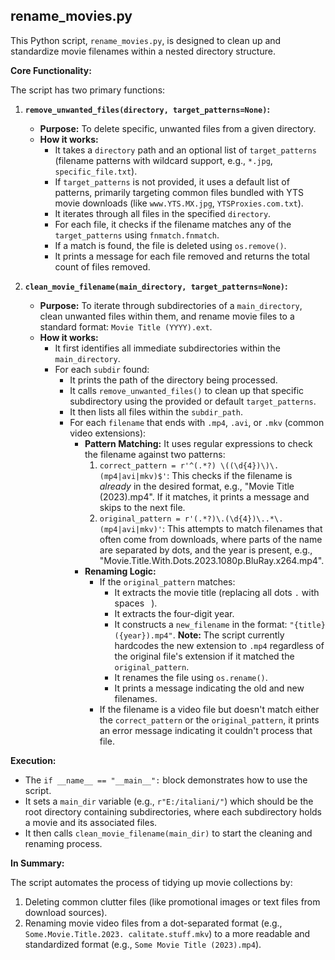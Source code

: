 ## rename_movies.py
This Python script, `rename_movies.py`, is designed to clean up and standardize movie filenames within a nested directory structure.

**Core Functionality:**

The script has two primary functions:

1.  **`remove_unwanted_files(directory, target_patterns=None)`:**
    *   **Purpose:** To delete specific, unwanted files from a given directory.
    *   **How it works:**
        *   It takes a `directory` path and an optional list of `target_patterns` (filename patterns with wildcard support, e.g., `*.jpg`, `specific_file.txt`).
        *   If `target_patterns` is not provided, it uses a default list of patterns, primarily targeting common files bundled with YTS movie downloads (like `www.YTS.MX.jpg`, `YTSProxies.com.txt`).
        *   It iterates through all files in the specified `directory`.
        *   For each file, it checks if the filename matches any of the `target_patterns` using `fnmatch.fnmatch`.
        *   If a match is found, the file is deleted using `os.remove()`.
        *   It prints a message for each file removed and returns the total count of files removed.

2.  **`clean_movie_filename(main_directory, target_patterns=None)`:**
    *   **Purpose:** To iterate through subdirectories of a `main_directory`, clean unwanted files within them, and rename movie files to a standard format: `Movie Title (YYYY).ext`.
    *   **How it works:**
        *   It first identifies all immediate subdirectories within the `main_directory`.
        *   For each `subdir` found:
            *   It prints the path of the directory being processed.
            *   It calls `remove_unwanted_files()` to clean up that specific subdirectory using the provided or default `target_patterns`.
            *   It then lists all files within the `subdir_path`.
            *   For each `filename` that ends with `.mp4`, `.avi`, or `.mkv` (common video extensions):
                *   **Pattern Matching:** It uses regular expressions to check the filename against two patterns:
                    1.  `correct_pattern = r'^(.*?) \((\d{4})\)\.(mp4|avi|mkv)$'`: This checks if the filename is *already* in the desired format, e.g., "Movie Title (2023).mp4". If it matches, it prints a message and skips to the next file.
                    2.  `original_pattern = r'(.*?)\.(\d{4})\..*\.(mp4|avi|mkv)'`: This attempts to match filenames that often come from downloads, where parts of the name are separated by dots, and the year is present, e.g., "Movie.Title.With.Dots.2023.1080p.BluRay.x264.mp4".
                *   **Renaming Logic:**
                    *   If the `original_pattern` matches:
                        *   It extracts the movie title (replacing all dots `.` with spaces ` `).
                        *   It extracts the four-digit year.
                        *   It constructs a `new_filename` in the format: `"{title} ({year}).mp4"`. **Note:** The script currently hardcodes the new extension to `.mp4` regardless of the original file's extension if it matched the `original_pattern`.
                        *   It renames the file using `os.rename()`.
                        *   It prints a message indicating the old and new filenames.
                    *   If the filename is a video file but doesn't match either the `correct_pattern` or the `original_pattern`, it prints an error message indicating it couldn't process that file.

**Execution:**

*   The `if __name__ == "__main__":` block demonstrates how to use the script.
*   It sets a `main_dir` variable (e.g., `r"E:/italiani/"`) which should be the root directory containing subdirectories, where each subdirectory holds a movie and its associated files.
*   It then calls `clean_movie_filename(main_dir)` to start the cleaning and renaming process.

**In Summary:**

The script automates the process of tidying up movie collections by:
1.  Deleting common clutter files (like promotional images or text files from download sources).
2.  Renaming movie video files from a dot-separated format (e.g., `Some.Movie.Title.2023. calitate.stuff.mkv`) to a more readable and standardized format (e.g., `Some Movie Title (2023).mp4`).
